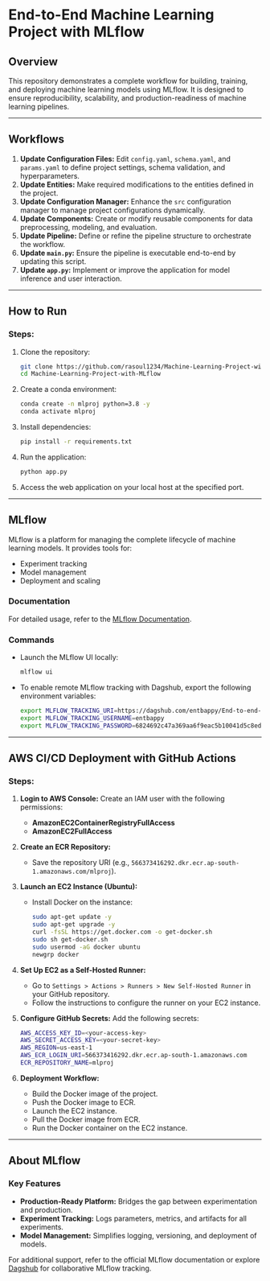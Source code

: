 # End-to-End Machine Learning Project with MLflow

## Overview
This repository demonstrates a complete workflow for building, training, and deploying machine learning models using MLflow. It is designed to ensure reproducibility, scalability, and production-readiness of machine learning pipelines.

---

## Workflows
1. **Update Configuration Files:** Edit `config.yaml`, `schema.yaml`, and `params.yaml` to define project settings, schema validation, and hyperparameters.
2. **Update Entities:** Make required modifications to the entities defined in the project.
3. **Update Configuration Manager:** Enhance the `src` configuration manager to manage project configurations dynamically.
4. **Update Components:** Create or modify reusable components for data preprocessing, modeling, and evaluation.
5. **Update Pipeline:** Define or refine the pipeline structure to orchestrate the workflow.
6. **Update `main.py`:** Ensure the pipeline is executable end-to-end by updating this script.
7. **Update `app.py`:** Implement or improve the application for model inference and user interaction.

---

## How to Run
### Steps:
1. Clone the repository:

   ```bash
   git clone https://github.com/rasoul1234/Machine-Learning-Project-with-MLflow.git
   cd Machine-Learning-Project-with-MLflow
   ```

2. Create a conda environment:

   ```bash
   conda create -n mlproj python=3.8 -y
   conda activate mlproj
   ```

3. Install dependencies:

   ```bash
   pip install -r requirements.txt
   ```

4. Run the application:

   ```bash
   python app.py
   ```

5. Access the web application on your local host at the specified port.

---

## MLflow
MLflow is a platform for managing the complete lifecycle of machine learning models. It provides tools for:
- Experiment tracking
- Model management
- Deployment and scaling

### Documentation
For detailed usage, refer to the [MLflow Documentation](https://mlflow.org/docs/latest/index.html).

### Commands
- Launch the MLflow UI locally:

   ```bash
   mlflow ui
   ```

- To enable remote MLflow tracking with Dagshub, export the following environment variables:

   ```bash
   export MLFLOW_TRACKING_URI=https://dagshub.com/entbappy/End-to-end-Machine-Learning-Project-with-MLflow.mlflow
   export MLFLOW_TRACKING_USERNAME=entbappy
   export MLFLOW_TRACKING_PASSWORD=6824692c47a369aa6f9eac5b10041d5c8edbcef0
   ```

---

## AWS CI/CD Deployment with GitHub Actions

### Steps:

1. **Login to AWS Console:** Create an IAM user with the following permissions:
   - **AmazonEC2ContainerRegistryFullAccess**
   - **AmazonEC2FullAccess**

2. **Create an ECR Repository:**
   - Save the repository URI (e.g., `566373416292.dkr.ecr.ap-south-1.amazonaws.com/mlproj`).

3. **Launch an EC2 Instance (Ubuntu):**
   - Install Docker on the instance:

     ```bash
     sudo apt-get update -y
     sudo apt-get upgrade -y
     curl -fsSL https://get.docker.com -o get-docker.sh
     sudo sh get-docker.sh
     sudo usermod -aG docker ubuntu
     newgrp docker
     ```

4. **Set Up EC2 as a Self-Hosted Runner:**
   - Go to `Settings > Actions > Runners > New Self-Hosted Runner` in your GitHub repository.
   - Follow the instructions to configure the runner on your EC2 instance.

5. **Configure GitHub Secrets:** Add the following secrets:

   ```bash
   AWS_ACCESS_KEY_ID=<your-access-key>
   AWS_SECRET_ACCESS_KEY=<your-secret-key>
   AWS_REGION=us-east-1
   AWS_ECR_LOGIN_URI=566373416292.dkr.ecr.ap-south-1.amazonaws.com
   ECR_REPOSITORY_NAME=mlproj
   ```

6. **Deployment Workflow:**
   - Build the Docker image of the project.
   - Push the Docker image to ECR.
   - Launch the EC2 instance.
   - Pull the Docker image from ECR.
   - Run the Docker container on the EC2 instance.

---

## About MLflow

### Key Features
- **Production-Ready Platform:** Bridges the gap between experimentation and production.
- **Experiment Tracking:** Logs parameters, metrics, and artifacts for all experiments.
- **Model Management:** Simplifies logging, versioning, and deployment of models.

For additional support, refer to the official MLflow documentation or explore [Dagshub](https://dagshub.com/) for collaborative MLflow tracking.
